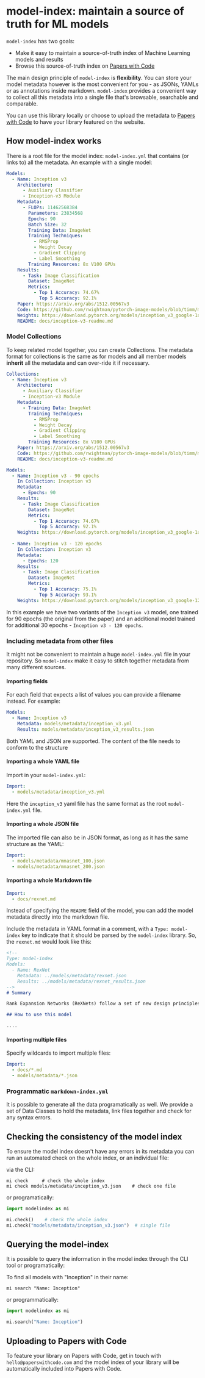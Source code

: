 # model-index: maintain a source of truth for ML models

`model-index` has two goals:
- Make it easy to maintain a source-of-truth index of Machine Learning models and results 
- Browse this source-of-truth index on [Papers with Code](https://paperswithcode.com/)

The main design principle of `model-index` is **flexibility**. You can store your model metadata however is the
most convenient for you - as JSONs, YAMLs or as annotations inside markdown. `model-index` provides a convenient
way to collect all this metadata into a single file that's browsable, searchable and comparable.

You can use this library locally or choose to upload the metadata to [Papers with Code](https://paperswithcode.com)
to have your library featured on the website. 

## How model-index works

There is a root file for the model index: `model-index.yml` that contains (or links to) all the metadata. 
An example with a single model:

```yaml
Models:
  - Name: Inception v3
    Architecture:
      - Auxiliary Classifier
      - Inception-v3 Module
    Metadata:
      - FLOPs: 11462568384
        Parameters: 23834568
        Epochs: 90
        Batch Size: 32
        Training Data: ImageNet  
        Training Techniques: 
          - RMSProp
          - Weight Decay
          - Gradient Clipping
          - Label Smoothing
        Training Resources: 8x V100 GPUs  
    Results:
      - Task: Image Classification
        Dataset: ImageNet
        Metrics:
          - Top 1 Accuracy: 74.67%
            Top 5 Accuracy: 92.1%
    Paper: https://arxiv.org/abs/1512.00567v3
    Code: https://github.com/rwightman/pytorch-image-models/blob/timm/models/inception_v3.py#L442
    Weights: https://download.pytorch.org/models/inception_v3_google-1a9a5a14.pth 
    README: docs/inception-v3-readme.md
```

### Model Collections

To keep related model together, you can create Collections. The metadata format for collections is the same as for models
and all member models **inherit** all the metadata and can over-ride it if necessary. 

```yaml
Collections:
  - Name: Inception v3
    Architecture:
      - Auxiliary Classifier
      - Inception-v3 Module
    Metadata:
      - Training Data: ImageNet  
        Training Techniques: 
          - RMSProp
          - Weight Decay
          - Gradient Clipping
          - Label Smoothing
        Training Resources: 8x V100 GPUs
    Paper: https://arxiv.org/abs/1512.00567v3
    Code: https://github.com/rwightman/pytorch-image-models/blob/timm/models/inception_v3.py#L442
    README: docs/inception-v3-readme.md

Models:
  - Name: Inception v3 - 90 epochs
    In Collection: Inception v3 
    Metadata:
      - Epochs: 90
    Results:
      - Task: Image Classification
        Dataset: ImageNet
        Metrics:
          - Top 1 Accuracy: 74.67%
            Top 5 Accuracy: 92.1%
    Weights: https://download.pytorch.org/models/inception_v3_google-1a9a5a14.pth
  
  - Name: Inception v3 - 120 epochs
    In Collection: Inception v3
    Metadata:
      - Epochs: 120
    Results:
      - Task: Image Classification
        Dataset: ImageNet
        Metrics:
          - Top 1 Accuracy: 75.1%
            Top 5 Accuracy: 93.1%
    Weights: https://download.pytorch.org/models/inception_v3_google-120-1a9a5afd.pth
```

In this example we have two variants of the `Inception v3` model, one trained for 90 epochs (the original from the paper)
and an additional model trained for additional 30 epochs - `Inception v3 - 120 epochs`.  

### Including metadata from other files

It might not be convenient to maintain a huge `model-index.yml` file in your repository. So `model-index` make it easy
to stitch together metadata from many different sources. 

#### Importing fields

For each field that expects a list of values you can provide a filename instead. For example:

```yaml
Models:
  - Name: Inception v3
    Metadata: models/metadata/inception_v3.yml
    Results: models/metadata/inception_v3_results.json
``` 

Both YAML and JSON are supported. The content of the file needs to conform to the structure  

#### Importing a whole YAML file

Import in your `model-index.yml`:

```yaml
Import:
  - models/metadata/inception_v3.yml
```

Here the `inception_v3` yaml file has the same format as the root `model-index.yml` file. 

#### Importing a whole JSON file

The imported file can also be in JSON format, as long as it has the same structure as the YAML:

```yaml
Import:
  - models/metadata/mnasnet_100.json
  - models/metadata/mnasnet_200.json
```

#### Importing a whole Markdown file

```yaml
Import:
  - docs/rexnet.md
```

Instead of specifying the `README` field of the model, you can add the model metadata directly into the markdown file.

Include the metadata in YAML format in a comment, with a `Type: model-index` key to indicate that it should be parsed
by the `model-index` library. So, the `rexnet.md` would look like this:

```markdown
<!--
Type: model-index
Models:
  - Name: RexNet
    Metadata: ../models/metadata/rexnet.json        
    Results: ../models/metadata/rexnet_results.json
-->
# Summary

Rank Expansion Networks (ReXNets) follow a set of new design principles for designing bottlenecks in image classification models

## How to use this model

....
``` 

#### Importing multiple files

Specify wildcards to import multiple files: 

```yaml
Import:
  - docs/*.md
  - models/metadata/*.json
```

### Programmatic `markdown-index.yml`

It is possible to generate all the data programatically as well. We provide a set of Data Classes to hold the metadata,
link files together and check for any syntax errors. 

## Checking the consistency of the model index

To ensure the model index doesn't have any errors in its metadata you can run an automated check on the whole
index, or an individual file:

via the CLI:
```shell script
mi check     # check the whole index
mi check models/metadata/inception_v3.json    # check one file
```

or programatically:

```python
import modelindex as mi

mi.check()    # check the whole index
mi.check("models/metadata/inception_v3.json")  # single file
```

## Querying the model-index

It is possible to query the information in the model index through the CLI tool or programatically:

To find all models with "Inception" in their name:

```shell script
mi search "Name: Inception"
```

or programmatically: 

```python
import modelindex as mi

mi.search("Name: Inception")
``` 

## Uploading to Papers with Code

To feature your library on Papers with Code, get in touch with `hello@paperswithcode.com` and the model index
of your library will be automatically included into Papers with Code. 







